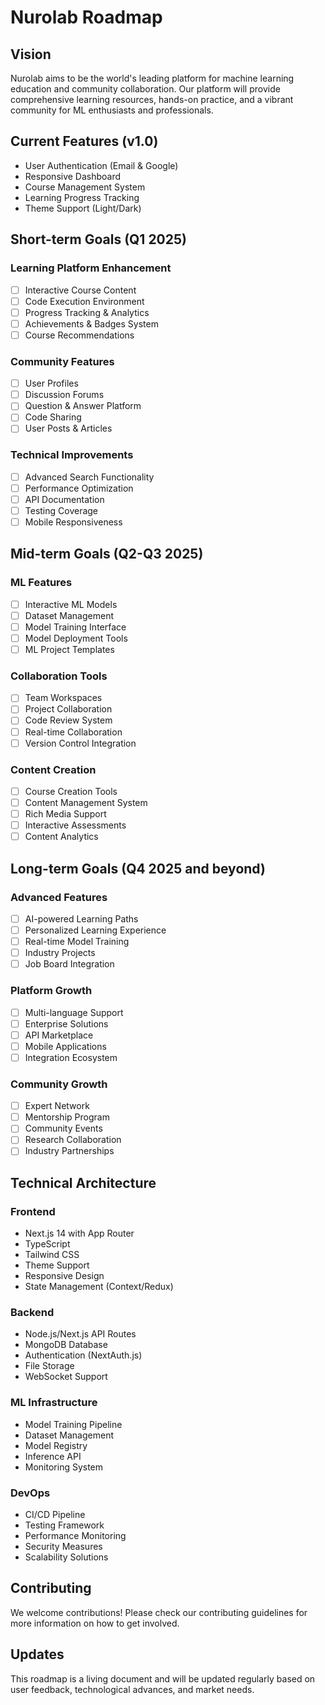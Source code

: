 # Nurolab Roadmap

## Vision
Nurolab aims to be the world's leading platform for machine learning education and community collaboration. Our platform will provide comprehensive learning resources, hands-on practice, and a vibrant community for ML enthusiasts and professionals.

## Current Features (v1.0)
- User Authentication (Email & Google)
- Responsive Dashboard
- Course Management System
- Learning Progress Tracking
- Theme Support (Light/Dark)

## Short-term Goals (Q1 2025)

### Learning Platform Enhancement
- [ ] Interactive Course Content
- [ ] Code Execution Environment
- [ ] Progress Tracking & Analytics
- [ ] Achievements & Badges System
- [ ] Course Recommendations

### Community Features
- [ ] User Profiles
- [ ] Discussion Forums
- [ ] Question & Answer Platform
- [ ] Code Sharing
- [ ] User Posts & Articles

### Technical Improvements
- [ ] Advanced Search Functionality
- [ ] Performance Optimization
- [ ] API Documentation
- [ ] Testing Coverage
- [ ] Mobile Responsiveness

## Mid-term Goals (Q2-Q3 2025)

### ML Features
- [ ] Interactive ML Models
- [ ] Dataset Management
- [ ] Model Training Interface
- [ ] Model Deployment Tools
- [ ] ML Project Templates

### Collaboration Tools
- [ ] Team Workspaces
- [ ] Project Collaboration
- [ ] Code Review System
- [ ] Real-time Collaboration
- [ ] Version Control Integration

### Content Creation
- [ ] Course Creation Tools
- [ ] Content Management System
- [ ] Rich Media Support
- [ ] Interactive Assessments
- [ ] Content Analytics

## Long-term Goals (Q4 2025 and beyond)

### Advanced Features
- [ ] AI-powered Learning Paths
- [ ] Personalized Learning Experience
- [ ] Real-time Model Training
- [ ] Industry Projects
- [ ] Job Board Integration

### Platform Growth
- [ ] Multi-language Support
- [ ] Enterprise Solutions
- [ ] API Marketplace
- [ ] Mobile Applications
- [ ] Integration Ecosystem

### Community Growth
- [ ] Expert Network
- [ ] Mentorship Program
- [ ] Community Events
- [ ] Research Collaboration
- [ ] Industry Partnerships

## Technical Architecture

### Frontend
- Next.js 14 with App Router
- TypeScript
- Tailwind CSS
- Theme Support
- Responsive Design
- State Management (Context/Redux)

### Backend
- Node.js/Next.js API Routes
- MongoDB Database
- Authentication (NextAuth.js)
- File Storage
- WebSocket Support

### ML Infrastructure
- Model Training Pipeline
- Dataset Management
- Model Registry
- Inference API
- Monitoring System

### DevOps
- CI/CD Pipeline
- Testing Framework
- Performance Monitoring
- Security Measures
- Scalability Solutions

## Contributing
We welcome contributions! Please check our contributing guidelines for more information on how to get involved.

## Updates
This roadmap is a living document and will be updated regularly based on user feedback, technological advances, and market needs.
